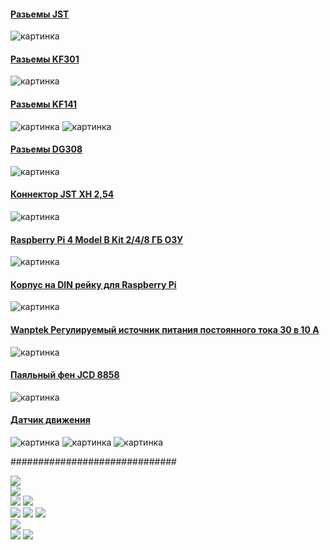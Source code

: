 #### [Разьемы JST](https://s.click.aliexpress.com/e/_A7y6vY)
![картинка](https://github.com/White-SinSay/ali/blob/main/images/2021-07-17_14-51-56.png)

#### [Разьемы KF301](https://s.click.aliexpress.com/e/_986dT0)
![картинка](https://github.com/White-SinSay/ali/blob/main/images/2021-07-17_14-52-48.png)

#### [Разьемы KF141](https://s.click.aliexpress.com/e/_Ar4zee)
![картинка](https://github.com/White-SinSay/ali/blob/main/images/2021-07-17_14-54-03.png)
![картинка](https://github.com/White-SinSay/ali/blob/main/images/2021-07-17_14-54-32.png)

#### [Разьемы DG308](https://s.click.aliexpress.com/e/_98QV6O)
![картинка](https://github.com/White-SinSay/ali/blob/main/images/2021-07-17_14-55-11.png)

#### [Коннектор JST XH 2,54](https://s.click.aliexpress.com/e/_AkLHYi)
![картинка](https://github.com/White-SinSay/ali/blob/main/images/2021-07-17_14-55-55.png)

#### [Raspberry Pi 4 Model B Kit 2/4/8 ГБ ОЗУ](https://s.click.aliexpress.com/e/_AkRTdm)
![картинка](https://github.com/White-SinSay/ali/blob/main/images/2021-07-20_09-39-00.png)

#### [Корпус на DIN рейку для Raspberry Pi](https://s.click.aliexpress.com/e/_ApTOou)
![картинка](https://github.com/White-SinSay/ali/blob/main/images/2021-07-20_09-40-13.png)

#### [Wanptek Регулируемый источник питания постоянного тока 30 в 10 А](https://s.click.aliexpress.com/e/_AaQDPS)
![картинка](https://github.com/White-SinSay/ali/blob/main/images/2021-07-20_09-41-23.png)

#### [Паяльный фен JCD 8858](https://s.click.aliexpress.com/e/_9fUPKo)
![картинка](https://github.com/White-SinSay/ali/blob/main/images/2021-07-20_09-44-08.png)

#### [Датчик движения](https://s.click.aliexpress.com/e/_AdO0TQ)
![картинка](https://github.com/White-SinSay/ali/blob/main/images/2021-07-22_10-44-53.png)
![картинка](https://github.com/White-SinSay/ali/blob/main/images/2021-07-22_10-44-20.png)
![картинка](https://github.com/White-SinSay/ali/blob/main/images/2021-07-22_10-44-32.png)

##############################

<a href="https://s.click.aliexpress.com/e/_AdO0TQ" target="_blank"><img src="https://ae01.alicdn.com/kf/H41daee3f6d9f45a1b2f552954c4e71ecN.jpg_350x350.jpg" /></a>
<br>
<a href="https://s.click.aliexpress.com/e/_AZOAdE" target="_blank"><img src="https://ae01.alicdn.com/kf/Hd8b65b2c6e964e49aa338e3a8f868fc8u.jpg_350x350.jpg" /></a>
<br>
<a href="https://s.click.aliexpress.com/e/_98Booo" target="_blank"><img src="https://ae01.alicdn.com/kf/H86b3eb5f1d124ec596eeb554f2bc2fe8r.jpg_140x140.jpg" /></a>
<a href="https://s.click.aliexpress.com/e/_9wLxB2" target="_blank"><img src="https://ae01.alicdn.com/kf/HTB1hpcOavLsK1Rjy0Fbq6xSEXXaE.jpg_140x140.jpg" /></a>
<br>
<a href="https://s.click.aliexpress.com/e/_AUnyic" target="_blank"><img src="https://ae01.alicdn.com/kf/Hd8e11de79200428e89aae915fb137e4bH.jpg_140x140.jpg" /></a>
<a href="https://s.click.aliexpress.com/e/_An1zWu" target="_blank"><img src="https://ae01.alicdn.com/kf/H6115e56f1f7a464b915149942995d32aX.jpg_140x140.jpg" /></a>
<a href="https://s.click.aliexpress.com/e/_AUr1c4" target="_blank"><img src="https://ae01.alicdn.com/kf/H33e86dab2fb44b61822deabb1cbd0c66R.jpg_140x140.jpg" /></a>
<br>
<a href="https://s.click.aliexpress.com/e/_9hsxX6" target="_blank"><img src="https://ae01.alicdn.com/kf/Hd2e510643afd47a28a4786d9f9810b1ey.jpg_350x350.jpg" /></a>
<br>
<a href="https://s.click.aliexpress.com/e/_Aa1Umk" target="_blank"><img src="https://ae01.alicdn.com/kf/Hb238d977b8224a268cda68bf5401e03c9.jpg_350x350.jpg" /></a>
<a href="https://s.click.aliexpress.com/e/_9Ai6cY" target="_blank"><img src="https://ae01.alicdn.com/kf/Hd82153f1f8e74bb880873ff2d8b820822.jpg_350x350.jpg" /></a>
